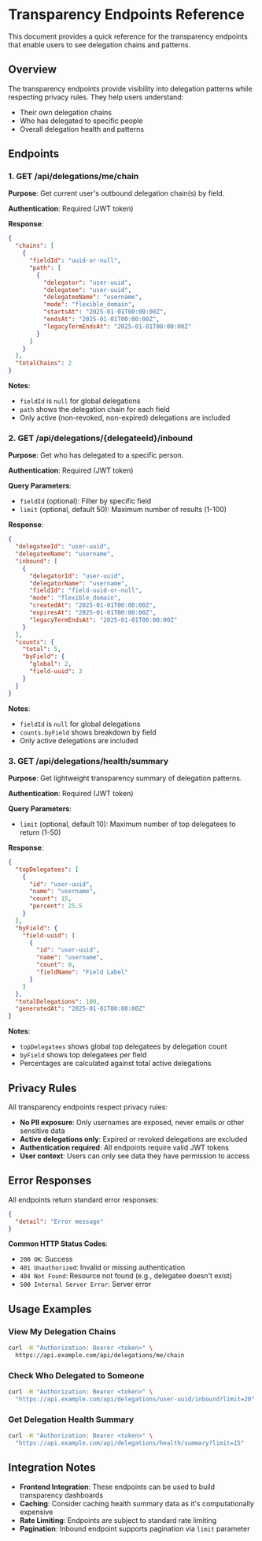 # Transparency Endpoints Reference

This document provides a quick reference for the transparency endpoints that enable users to see delegation chains and patterns.

## Overview

The transparency endpoints provide visibility into delegation patterns while respecting privacy rules. They help users understand:
- Their own delegation chains
- Who has delegated to specific people
- Overall delegation health and patterns

## Endpoints

### 1. GET /api/delegations/me/chain

**Purpose**: Get current user's outbound delegation chain(s) by field.

**Authentication**: Required (JWT token)

**Response**:
```json
{
  "chains": [
    {
      "fieldId": "uuid-or-null",
      "path": [
        {
          "delegator": "user-uuid",
          "delegatee": "user-uuid", 
          "delegateeName": "username",
          "mode": "flexible_domain",
          "startsAt": "2025-01-01T00:00:00Z",
          "endsAt": "2025-01-01T00:00:00Z",
          "legacyTermEndsAt": "2025-01-01T00:00:00Z"
        }
      ]
    }
  ],
  "totalChains": 2
}
```

**Notes**:
- `fieldId` is `null` for global delegations
- `path` shows the delegation chain for each field
- Only active (non-revoked, non-expired) delegations are included

### 2. GET /api/delegations/{delegateeId}/inbound

**Purpose**: Get who has delegated to a specific person.

**Authentication**: Required (JWT token)

**Query Parameters**:
- `fieldId` (optional): Filter by specific field
- `limit` (optional, default 50): Maximum number of results (1-100)

**Response**:
```json
{
  "delegateeId": "user-uuid",
  "delegateeName": "username",
  "inbound": [
    {
      "delegatorId": "user-uuid",
      "delegatorName": "username",
      "fieldId": "field-uuid-or-null",
      "mode": "flexible_domain",
      "createdAt": "2025-01-01T00:00:00Z",
      "expiresAt": "2025-01-01T00:00:00Z",
      "legacyTermEndsAt": "2025-01-01T00:00:00Z"
    }
  ],
  "counts": {
    "total": 5,
    "byField": {
      "global": 2,
      "field-uuid": 3
    }
  }
}
```

**Notes**:
- `fieldId` is `null` for global delegations
- `counts.byField` shows breakdown by field
- Only active delegations are included

### 3. GET /api/delegations/health/summary

**Purpose**: Get lightweight transparency summary of delegation patterns.

**Authentication**: Required (JWT token)

**Query Parameters**:
- `limit` (optional, default 10): Maximum number of top delegatees to return (1-50)

**Response**:
```json
{
  "topDelegatees": [
    {
      "id": "user-uuid",
      "name": "username",
      "count": 15,
      "percent": 25.5
    }
  ],
  "byField": {
    "field-uuid": [
      {
        "id": "user-uuid",
        "name": "username", 
        "count": 8,
        "fieldName": "Field Label"
      }
    ]
  },
  "totalDelegations": 100,
  "generatedAt": "2025-01-01T00:00:00Z"
}
```

**Notes**:
- `topDelegatees` shows global top delegatees by delegation count
- `byField` shows top delegatees per field
- Percentages are calculated against total active delegations

## Privacy Rules

All transparency endpoints respect privacy rules:

- **No PII exposure**: Only usernames are exposed, never emails or other sensitive data
- **Active delegations only**: Expired or revoked delegations are excluded
- **Authentication required**: All endpoints require valid JWT tokens
- **User context**: Users can only see data they have permission to access

## Error Responses

All endpoints return standard error responses:

```json
{
  "detail": "Error message"
}
```

**Common HTTP Status Codes**:
- `200 OK`: Success
- `401 Unauthorized`: Invalid or missing authentication
- `404 Not Found`: Resource not found (e.g., delegatee doesn't exist)
- `500 Internal Server Error`: Server error

## Usage Examples

### View My Delegation Chains
```bash
curl -H "Authorization: Bearer <token>" \
  https://api.example.com/api/delegations/me/chain
```

### Check Who Delegated to Someone
```bash
curl -H "Authorization: Bearer <token>" \
  "https://api.example.com/api/delegations/user-uuid/inbound?limit=20"
```

### Get Delegation Health Summary
```bash
curl -H "Authorization: Bearer <token>" \
  "https://api.example.com/api/delegations/health/summary?limit=15"
```

## Integration Notes

- **Frontend Integration**: These endpoints can be used to build transparency dashboards
- **Caching**: Consider caching health summary data as it's computationally expensive
- **Rate Limiting**: Endpoints are subject to standard rate limiting
- **Pagination**: Inbound endpoint supports pagination via `limit` parameter
